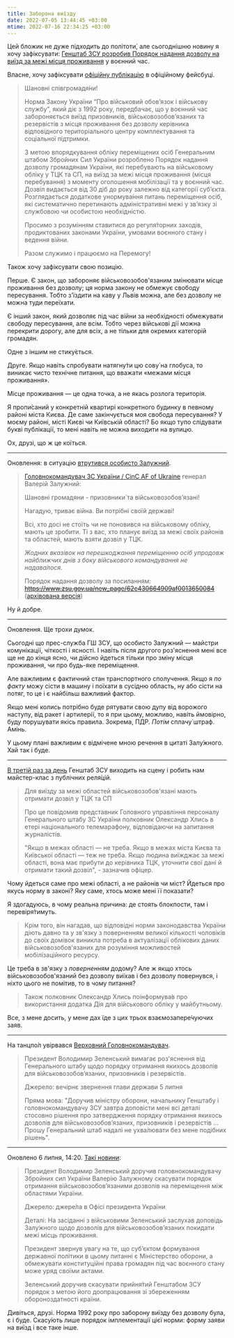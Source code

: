 ```yaml
---
title: Заборона виїзду
date: 2022-07-05 13:44:45 +03:00
mtime: 2022-07-16 22:34:25 +03:00
---
```


Цей бложик не дуже підходить до політоти́, але сьогоднішню новину я хочу зафіксувати: [Генштаб ЗСУ розробив Порядок надання дозволу на виїзд за межі місця проживання][1] у воєнний час.

Власне, хочу зафіксувати [офіційну публікацію][2] в офіційному фейсбуці.

> Шановні співгромадя́ни!
>
> Норма Закону України “Про військовий обов’язок і військову службу”, який діє з 1992 року, передбачає, що у воєнний час забороняється виїзд призовників, військовозобов’язаних та резервістів з місця проживання без дозволу керівника відповідного територіального центру комплектування та соціальної підтримки.
>
> З метою впорядкування обліку переміщених осіб Генеральним штабом Збройних Сил України розроблено Порядок надання дозволу громадянам України, які перебувають на військовому обліку у ТЦК та СП, на виїзд за межі місця проживання (місця перебування) з моменту оголошення мобілізації та у воєнний час. Дозвіл видається від 30 діб до року залежно від категорії субʼєкта. Розглядається додаткове унормува́ння питань переміщення осіб, які систематично перетинають адміністративні межі у звʼязку зі службовою чи особистою необхідністю.
>
> Просимо з розумінням ставитися до регуля́торних заходів, продиктованих законами України, умовами воєнного стану і ведення війни.
>
> Разом служимо і працюємо на Перемогу!

Також хочу зафіксувати свою позицію.

Перше. Є закон, що забороняє військовозобов'язаним змінювати місце проживання без дозволу; ця норма закону не обмежує свободу пересування. Тобто з'їздити на каву у Львів можна, але без дозволу не можна туди переїхати.

Є інший закон, який дозволяє під час війни за необхідності обмежувати свободу пересування, але всім. Тобто через військові дії можна перекрити дорогу, але для всіх, а не тільки для окремих категорій громадян.

Одне з іншим не стику́ється.

Друге. Якщо навіть спробувати натягну́ти цю сову́ на глобуса, то виникає чисто технічне питання, що вважати «межами місця проживання».

Місце проживання — це одна точка, а не якась розлога територія.

Я пропи́саний у конкретній квартирі конкретного будинку в певному районі міста Києва. Де саме закінчується моя свобода пересування? У моєму районі, місті Києві чи Київській області? Бо якщо тупо слідувати букві публікації, то мені навіть не можна виходити на вулицю.

Ох, друзі, що ж це коїться.

* * *

Оновлення: в ситуацію [втрутився особисто Залужний][3].

> [Головнокомандувач ЗС України / CinC AF of Ukraine][4] генерал Валерій Залужний:
>
> Шановні громадяни - призовники́ та військовозобов’язані!
>
> Нагадую, триває війна. Ви потрібні своїй державі!
>
> Всі, хто досі не стоїть чи не поновився на військовому обліку, мають це зробити. Ті з вас, хто планує виїзд за межі своїх районів та областей, мають взяти дозвіл у ТЦК.
>
> *Жодних вказівок на перешкоджання переміщенню осіб упродовж найближчих днів з боку військового командування не надава́лося.*
>
> Порядок надання дозволу за посиланням:
> ~~https://www.zsu.gov.ua/new_page/62c430664909af0013650084~~ ([архівована версія][8])

Ну й добре.

* * *

Оновлення. Ще трохи думок.

Сьогодні що прес-служба ГШ ЗСУ, що особисто Залужний — майстри комунікації, чіткості і ясності. І навіть після другого роз'яснення мені все ще не до кінця ясно, чи дійсно йдеться тільки про зміну місця проживання, чи про будь-яке переміщення.

Але важливим є фактичний стан транспортного сполучення. Якщо я _по факту_ можу сісти в машину і поїхати в сусідню область, ну або сісти на потяг, то це і є найбільш важливий фактор.

Якщо мені колись потрібно буде рятувати свою дупу від ворожого наступу, від ракет і артилерії, то я при цьому, можливо, навіть ймовірно, буду порушувати якісь правила. Зокрема, ПДР. _Потім_ сплачу́ штраф. Амінь.

У цьому плані важливим є відмічене мною речення в цитаті Залу́жного. Хай так і буде.

* * *

[В третій раз за день][5] Генштаб ЗСУ виходить на сцену і робить нам майстер-клас з публічних реля́цій.

> Для виїзду за межі областей військовозобов'язані мають отримати дозвіл у ТЦК та СП
>
> Про це повідомив представник Головного управління персоналу Генерального штабу ЗС України полковник Олександр Хлись в етері національного телемарафону, відповідаючи на запитання журналістів.
>
> "Якщо в межах області — не треба. Якщо в межах міста Києва та Київської області — теж не треба. Якщо людина виїжджає за межі області, вона має прибути до керівника ТЦК, уточнити свої дані й отримати такий дозвіл", - зазначив офіцер.

Чому йдеться саме про межі області, а не районів чи міст? Йдеться про якусь норму в законі? Яку саме, хтось може мені її показати?

Я здогадуюсь, в чому реальна причина: де стоять блокпости, там і перевіря́тимуть.

> Крім того, він нагадав, що відповідні норми законодавства України діють давно та у зв'язку з поверненням великої кількості чоловікі́в до своїх домівок виникла потреба в актуалізації облікових даних військовозобов'язаних для розуміння можливостей мобілізаційного ресурсу.

Це треба в зв'язку з _поверненням_ додому? Але ж якщо хтось військовозобов'язаний без дозволу виїхав і без дозволу повернувся, і ніхто цього не помітив, то в чому питання?

> Також полковник Олександр Хлись поінформува́в про використання додатка Дія для військового обліку у майбутньому.

Все, з мене досить, у мене дах їде з цих трьох взаємозапере́чуючих заяв.

* * *

На танцпо́л увірвався [Верховний Головнокомандувач][6].

> Президент Володимир Зеленський вимагає роз'яснення від Генерального штабу щодо порядку отримання якихось дозволів для військовозобовʼязаних, призовників і резервістів.
>
> Джерело: вечірнє звернення глави держави 5 липня
>
> Пряма мова: "Доручив міністру оборони, начальнику Генштабу і головнокомандувачу ЗСУ завтра доповісти мені всі деталі стосовно рішення про затвердження порядку отримання якихось дозволів для військовозобовʼязаних, призовників і резервістів … Прошу Генеральний штаб надалі не ухва́лювати без мене подібних рішень".

* * *

Оновлено 6 липня, 14:20. [Такі новини][7]:

> Президент Володимир Зеленський доручив головнокомандувачу Збройних сил України Валерію Залужному скасувати порядок отримання військовозобов’язаними дозволів на переміщення між областями України.
>
> Джерело: джере́ла в Офісі президента України
>
> Деталі: На засіданні з військовими Зеленський заслухав доповідь Залу́жного щодо дозволів для військовозобов’язаних покидати межі місць проживання.
>
> Президент звернув увагу на те, що суб’єктом формування державної політики в цьому питанні є Міністерство оборони, а обмежувати конституційні права громадян під час воєнного стану може уряд своїми актами.
>
> Зеленський доручив скасувати прийня́тий Генштабом ЗСУ порядок з метою його доопрацювання зі збереженням обороноздатності країни.

Дивіться, друзі. Норма 1992 року про заборону виїзду без дозволу була, є і буде. Скасу́ють лише порядок імплементації цієї норми: форму заяви на виїзд і все таке інше.

[1]: https://mobile.twitter.com/GeneralStaffUA/status/1544264520125874176
[2]: https://www.facebook.com/GeneralStaff.ua/posts/pfbid01JmyQZA6vBJi4DqCJXRMAF1MV5BCmrKKqeK1w1YLpdVQxKtVAggNfDaTC3DNVVfTl
[3]: https://www.facebook.com/GeneralStaff.ua/posts/pfbid036cXbDECgCXFPTUDXT5JiFv1FGNsBJ3pG6trPAjwJeyMBPZ9o8SQZafJqfLQ3wzQ6l
[4]: https://www.facebook.com/CinCAFU
[5]: https://www.facebook.com/GeneralStaff.ua/posts/pfbid02ya5jXFVa6aG2BwEGdSpDfyCZKRTGx9LNh7wjkEp9DadvyTg1coFH7XL2pCcWW35Jl
[6]: https://www.pravda.com.ua/news/2022/07/5/7356530/
[7]: https://www.pravda.com.ua/news/2022/07/6/7356632/
[8]: http://web.archive.org/web/20220705133510/https://www.zsu.gov.ua/new_page/62c430664909af0013650084
